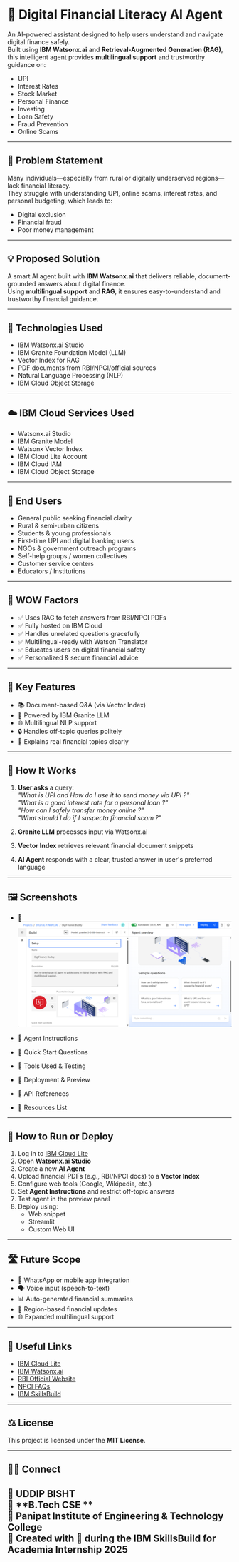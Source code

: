 # 💬 Digital Financial Literacy AI Agent

An AI-powered assistant designed to help users understand and navigate digital finance safely.  
Built using **IBM Watsonx.ai** and **Retrieval-Augmented Generation (RAG)**, this intelligent agent provides **multilingual support** and trustworthy guidance on:

- UPI
- Interest Rates
- Stock Market
- Personal Finance
- Investing
- Loan Safety
- Fraud Prevention
- Online Scams

---

## 🧩 Problem Statement

Many individuals—especially from rural or digitally underserved regions—lack financial literacy.  
They struggle with understanding UPI, online scams, interest rates, and personal budgeting, which leads to:

- Digital exclusion  
- Financial fraud  
- Poor money management  

---

## 💡 Proposed Solution

A smart AI agent built with **IBM Watsonx.ai** that delivers reliable, document-grounded answers about digital finance.  
Using **multilingual support** and **RAG**, it ensures easy-to-understand and trustworthy financial guidance.

---

## 🧠 Technologies Used

- IBM Watsonx.ai Studio  
- IBM Granite Foundation Model (LLM)  
- Vector Index for RAG  
- PDF documents from RBI/NPCI/official sources  
- Natural Language Processing (NLP)  
- IBM Cloud Object Storage  

---

## ☁️ IBM Cloud Services Used

- Watsonx.ai Studio  
- IBM Granite Model  
- Watsonx Vector Index  
- IBM Cloud Lite Account  
- IBM Cloud IAM  
- IBM Cloud Object Storage  

---

## 👥 End Users

- General public seeking financial clarity  
- Rural & semi-urban citizens  
- Students & young professionals  
- First-time UPI and digital banking users  
- NGOs & government outreach programs  
- Self-help groups / women collectives  
- Customer service centers  
- Educators / Institutions  

---

## 🌟 WOW Factors

- ✅ Uses RAG to fetch answers from RBI/NPCI PDFs  
- ✅ Fully hosted on IBM Cloud  
- ✅ Handles unrelated questions gracefully  
- ✅ Multilingual-ready with Watson Translator  
- ✅ Educates users on digital financial safety  
- ✅ Personalized & secure financial advice  

---

## 🧪 Key Features

- 📚 Document-based Q&A (via Vector Index)  
- 🤖 Powered by IBM Granite LLM  
- 🌐 Multilingual NLP support  
- 🔒 Handles off-topic queries politely  
- 💬 Explains real financial topics clearly  

---

## 🚀 How It Works

1. **User asks** a query:  
   _"What is UPI and How do I use it to send money  via UPI ?"_<br>
   _"What is a good interest rate for a personal loan ?"_<br>
   _"How can I safely transfer money online ?"_<br>
   _"What should I do if I suspecta financial scam ?"_<br>

3. **Granite LLM** processes input via Watsonx.ai

4. **Vector Index** retrieves relevant financial document snippets

5. **AI Agent** responds with a clear, trusted answer in user's preferred language

---

## 🖼️ Screenshots

- 🔹 ![Setting Up](https://github.com/uddipbisht/AI-Agent-for-Digital-Financial-Literacy-Project/blob/5197e4437a61246b1c7521cff6c25e055aefea18/setup.png)

- 🔹 Agent Instructions  
- 🔹 Quick Start Questions  
- 🔹 Tools Used & Testing  
- 🔹 Deployment & Preview  
- 🔹 API References  
- 🔹 Resources List  

---

## 📌 How to Run or Deploy

1. Log in to [IBM Cloud Lite](https://cloud.ibm.com)  
2. Open **Watsonx.ai Studio**  
3. Create a new **AI Agent**  
4. Upload financial PDFs (e.g., RBI/NPCI docs) to a **Vector Index**  
5. Configure web tools (Google, Wikipedia, etc.)  
6. Set **Agent Instructions** and restrict off-topic answers  
7. Test agent in the preview panel  
8. Deploy using:
   - Web snippet  
   - Streamlit  
   - Custom Web UI  

---

## 🛣️ Future Scope

- 📱 WhatsApp or mobile app integration  
- 🗣️ Voice input (speech-to-text)  
- 📊 Auto-generated financial summaries  
- 📰 Region-based financial updates  
- 🌐 Expanded multilingual support  

---

## 🔗 Useful Links

- [IBM Cloud Lite](https://cloud.ibm.com)  
- [IBM Watsonx.ai](https://www.ibm.com/products/watsonx-ai)  
- [RBI Official Website](https://www.rbi.org.in)  
- [NPCI FAQs](https://www.npci.org.in)  
- [IBM SkillsBuild](https://skillsbuild.org)  

---

## ⚖️ License

This project is licensed under the **MIT License**.

---

## 🙋‍♂️ Connect

👤 **UDDIP BISHT**  
👤 **B.Tech CSE **<BR>
👤 **Panipat Institute of Engineering & Technology College**<BR>
💼 Created with 💙 during the **IBM SkillsBuild for Academia Internship 2025**  
---
